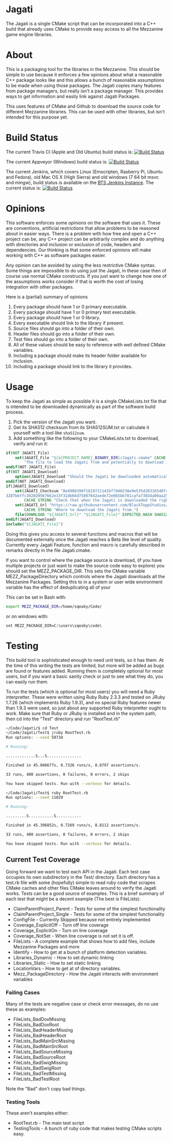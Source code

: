 # Jagati

The Jagati is a single CMake script that can be incorporated into a C++ build that already uses CMake to provide easy
access to all the Mezzanine game engine libraries.

# About

This is a  packaging tool for the libraries in the Mezzanine. This should be simple to use because it enforces a few
opinions about what a reasonable C++ package looks like and this allows a bunch of reasonable assumptions to be made
when using those packages. The Jagati copies many features from package managers, but really isn't a package manager.
This provides ways to get information and easily link against Jagati Packages.

This uses features of CMake and Github to download the source code for different Mezzanine libraries. This can be used
with other libraries, but isn't intended for this purpose yet.

# Build Status

The current Travis CI (Apple and Old Ubuntu) build status is:
[![Build Status](https://travis-ci.org/BlackToppStudios/Jagati.svg?branch=master)](https://travis-ci.org/BlackToppStudios/Jagati)

The current Appveyor (Windows) build status is:
[![Build Status](https://ci.appveyor.com/api/projects/status/github/BlackToppStudios/Jagati?branch=master&svg=true)](https://ci.appveyor.com/project/Sqeaky/Jagati)

The current Jenkins, which covers Linux (Emscripten, Rasberry Pi, Ubuntu and Fedora), old Mac OS X (High Sierra) and old windows (7 64 bit msvc and mingw), build status is available on the [BTS Jenkins Instance](http://blacktopp.ddns.net:8080/blue/organizations/jenkins/Jagati/activity). The current status is: [![Build Status](http://blacktopp.ddns.net:8080/job/Jagati/job/master/badge/icon)](http://blacktopp.ddns.net:8080/blue/organizations/jenkins/Jagati/activity)


# Opinions

This software enforces some *opinions* on the software that uses it. These are conventions, artificial restrictions that
allow problems to be reasoned about in easier ways. There is a problem with how free and open a C++ project can be, any
C++ project can be arbitrarily complex and do anything with directories and inclusion or exclusion of code, headers and
dependencies. Our thinking is that some enforced opinions will make working with C++ as software packages easier.

Any opinion can be avoided by using the less restrictive CMake syntax. Some things are impossible to do using just the
Jagati, in these case then of course use normal CMake constructs. If you just want to change how one of the assumptions
works consider if that is worth the cost of losing integration with other packages.

Here is a (partial) summary of opinions

1. Every package should have 1 or 0 primary executable.
2. Every package should have 1 or 0 primary test executable.
3. Every package should have 1 or 0 library.
4. Every executable should link to the library if present.
5. Source files should go into a folder of their own.
6. Header files should go into a folder of their own.
7. Test files should go into a folder of their own.
8. All of these values should be easy to reference with well defined CMake variables.
9. Including a package should make its header folder available for inclusion.
10. Including a package should link to the library it provides.

# Usage

To keep the Jagati as simple as possible it is a single CMakeLists.txt file that is intended to be downloaded
dynamically as part of the software build process.

1. Pick the version of the Jagati you want.
2. Get its SHA512 checksum from its SHA512SUM.txt or calculate it yourself with a tool like `sha512sum`.
3. Add something like the following to your CMakeLists.txt to download, verify and run it:

```CMake
if(NOT JAGATI_File)
    set(JAGATI_File "${${PROJECT_NAME}_BINARY_DIR}/Jagati.cmake" CACHE FILEPATH
        "The file to load the Jagati from and potentially to download it to.")
endif(NOT JAGATI_File)
if(NOT JAGATI_Download)
    option(JAGATI_Download "Should the Jagati be downloaded automatically" ON)
endif(NOT JAGATI_Download)
if(JAGATI_Download)
    set(JAGATI_Checksum "8e4980390f1819721142bf7940238e9e535d20316540fce9bb4\
3287bbffc382020567662e33f31db66d75897042aede72e0b5bb781cafa73834a09aa25340b6f"
        CACHE STRING "Check that when the Jagati is downloaded the right one is used (for consistency and security).")
    set(JAGATI_Url "https://raw.githubusercontent.com/BlackToppStudios/Jagati/0.26.2/Jagati.cmake"
        CACHE STRING "Where to download the Jagati from.")
    file(DOWNLOAD "${JAGATI_Url}" "${JAGATI_File}" EXPECTED_HASH SHA512=${JAGATI_Checksum})
endif(JAGATI_Download)
include("${JAGATI_File}")
```

Doing this gives you access to several functions and macros that will be documented externally once the Jagati
reaches a Beta like level of quality. Currently every Jagati Feature, function and macro is carefully described
in remarks directly in the file Jagati.cmake.

If you want to control where the package source is download, (if you have multiple projects or just want to make the
source code easy to explore) you should set the MEZZ_PACKAGE_DIR. This sets the CMake variable MEZZ_PackageDirectory
which controls where the Jagati downloads all the Mezzanine Packages. Setting this to in a system or user wide
environment variable has the effect of deduplicating all of your

This can be set in Bash with:

```Bash
export MEZZ_PACKAGE_DIR=/home/sqeaky/Code/
```

or on windows with:
```Batch
set MEZZ_PACKAGE_DIR=C:\users\sqeaky\code\
```

# Testing

This build tool is sophisticated enough to need unit tests, so it has them. At the time of this writing the tests are
limited, but more will be added as bugs are found or features added. Running them is completely optional for most users,
but if you want a basic sanity check or just to see what they do, you can easily run them.

To run the tests (which is optional for most users) you will need a Ruby interpretter. These were written using Ruby
Ruby 2.3.3 and tested on JRuby 1.7.26 (which implements Ruby 1.9.3), and no special Ruby features newer than 1.9.3 were
used, so just about any supported Ruby interpretter ought to work. Make sure that Ruby or JRuby is installed and in the
system path, then cd into the "Test" directory and run "RootTest.rb"

```Bash
~/Code/Jagati/$ cd Test
~/Code/Jagati/Test$ jruby RootTest.rb
Run options: --seed 58734

# Running:

.............S...S...............

Finished in 45.046677s, 0.7326 runs/s, 8.8797 assertions/s.

33 runs, 400 assertions, 0 failures, 0 errors, 2 skips

You have skipped tests. Run with --verbose for details.

~/Code/Jagati/Test$ ruby RootTest.rb
Run options: --seed 11029

# Running:

.........S...........S...........

Finished in 45.396852s, 0.7269 runs/s, 8.8112 assertions/s.

33 runs, 400 assertions, 0 failures, 0 errors, 2 skips

You have skipped tests. Run with --verbose for details.

```

## Current Test Coverage

Going forward we want to test each API in the Jagati. Each test case occupies its own subdirectory in the Test/
directory. Each directory has a test.rb file with some (hopefully) simple to read ruby code that scrapes CMake caches
and other files CMake leaves around to verify the Jagati works. Tests can be a good source of examples. This is a brief
summary of each test that might be a decent example (The best is FileLists):

   - ClaimParentProject_Parent - Tests for some of the simplest functionality
   - ClaimParentProject_Single - Tests for some of the simplest functionality
   - ConfigFile - Currently Skipped because not entirely implemented
   - Coverage_ExplicitOff - Turn off line coverage
   - Coverage_ExplicitOn - Turn on line coverage
   - Coverage_NotSet - When line coverage is not set it is off.
   - FileLists - A complete example that shows how to add files, include Mezzanine Packages and more
   - Identify - How to get at a bunch of platform detection variables.
   - Libraries_Dynamic - How to set dynamic linking
   - Libraries_Static - How to set static linking
   - LocationVars - How to get at of directory variables.
   - Mezz_PackageDirectory - How the Jagati interacts with environment variables

### Failing Cases

Many of the tests are negative case or check error messages, do no use these as examples:

   - FileLists_BadDoxMissing
   - FileLists_BadDoxRoot
   - FileLists_BadHeaderMissing
   - FileLists_BadHeaderRoot
   - FileLists_BadMainSrcMissing
   - FileLists_BadMainSrcRoot
   - FileLists_BadSourceMissing
   - FileLists_BadSourceRoot
   - FileLists_BadSwigMissing
   - FileLists_BadSwigRoot
   - FileLists_BadTestMissing
   - FileLists_BadTestRoot

Note the "Bad" don't copy bad things.

### Testing Tools

These aren't examples either:

   - RootTest.rb - The main test script
   - TestingTools - A bunch of ruby code that makes testing CMake scripts easy.

